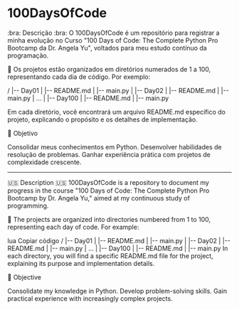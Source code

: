 # 100DaysOfCode
:bra: Descrição :bra:
O 100DaysOfCode é um repositório para registrar a minha evolução no Curso "100 Days of Code: The Complete Python Pro Bootcamp da Dr. Angela Yu", voltados para meu estudo contínuo da programação.

:file_folder: Os projetos estão organizados em diretórios numerados de 1 a 100, representando cada dia de código. Por exemplo:

/
|-- Day01
|   |-- README.md
|   |-- main.py
|
|-- Day02
|   |-- README.md
|   |-- main.py
|
...
|
|-- Day100
|   |-- README.md
|   |-- main.py

Em cada diretório, você encontrará um arquivo README.md específico do projeto, explicando o propósito e os detalhes de implementação.

:dart: Objetivo

Consolidar meus conhecimentos em Python.
Desenvolver habilidades de resolução de problemas.
Ganhar experiência prática com projetos de complexidade crescente.

-----------------------------------------------------------------------------------------------------------------------------------

:us: Description :us:
100DaysOfCode is a repository to document my progress in the course "100 Days of Code: The Complete Python Pro Bootcamp by Dr. Angela Yu," aimed at my continuous study of programming.

:file_folder: The projects are organized into directories numbered from 1 to 100, representing each day of code. For example:

lua
Copiar código
/
|-- Day01
|   |-- README.md
|   |-- main.py
|
|-- Day02
|   |-- README.md
|   |-- main.py
|
...
|
|-- Day100
|   |-- README.md
|   |-- main.py
In each directory, you will find a specific README.md file for the project, explaining its purpose and implementation details.

:dart: Objective

Consolidate my knowledge in Python.
Develop problem-solving skills.
Gain practical experience with increasingly complex projects.

